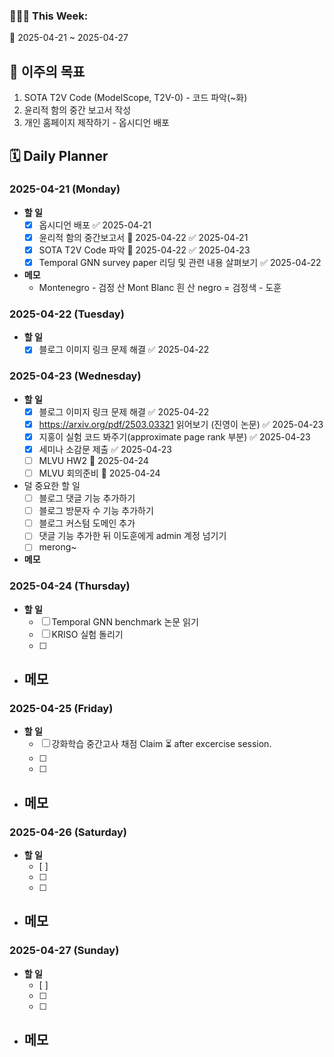 ### 🙆🏻‍♂️ This Week:
🌸 2025-04-21 ~ 2025-04-27
 
## 🌟 이주의 목표
1. SOTA T2V Code (ModelScope, T2V-0) - 코드 파악(~화)
2. 윤리적 함의 중간 보고서 작성
3. 개인 홈페이지 제작하기 - 옵시디언 배포

## 🗓️ Daily Planner
### 2025-04-21 (Monday)
- **할 일**
  - [x] 옵시디언 배포 ✅ 2025-04-21
  - [x] 윤리적 함의 중간보고서 📅 2025-04-22 ✅ 2025-04-21
  - [x] SOTA T2V Code 파악 📅 2025-04-22 ✅ 2025-04-23
  - [x] Temporal GNN survey paper 리딩 및 관련 내용 살펴보기 ✅ 2025-04-22
- **메모**
  - Montenegro - 검정 산 Mont Blanc 흰 산 negro = 검정색 - 도훈

### 2025-04-22 (Tuesday)
- **할 일**
  - [x] 블로그 이미지 링크 문제 해결 ✅ 2025-04-22

### 2025-04-23 (Wednesday)
- **할 일**
  - [x] 블로그 이미지 링크 문제 해결 ✅ 2025-04-22
  - [x] https://arxiv.org/pdf/2503.03321 읽어보기 (진영이 논문) ✅ 2025-04-23
  - [x] 지홍이 실험 코드 봐주기(approximate page rank 부분) ✅ 2025-04-23
  - [x] 세미나 소감문 제출 ✅ 2025-04-23
  - [ ] MLVU HW2 📅 2025-04-24 
  - [ ] MLVU 회의준비 📅 2025-04-24 

- 덜 중요한 할 일
  - [ ] 블로그 댓글 기능 추가하기
  - [ ] 블로그 방문자 수 기능 추가하기
  - [ ] 블로그 커스텀 도메인 추가
  - [ ] 댓글 기능 추가한 뒤 이도훈에게 admin 계정 넘기기
  - [ ] merong~
- **메모**

### 2025-04-24 (Thursday)
- **할 일**
  - [ ] Temporal GNN benchmark 논문 읽기
  - [ ] KRISO 실험 돌리기 
  - [ ] 
- **메모**
  - 

### 2025-04-25 (Friday)
- **할 일**
  - [ ] 강화학습 중간고사 채점 Claim ⏳ after excercise session.
  - [ ] 
  - [ ] 
- **메모**
  - 

### 2025-04-26 (Saturday)
- **할 일**
  - [ ] 
  - [ ] 
  - [ ] 
- **메모**
  - 

### 2025-04-27 (Sunday)
- **할 일**
  - [ ] 
  - [ ] 
  - [ ] 
- **메모**
  - 
